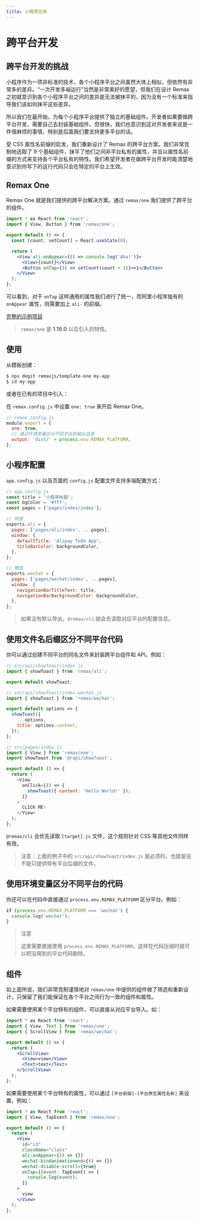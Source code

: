 ```yaml
---
title: 小程序应用
---
```


# 跨平台开发

## 跨平台开发的挑战

小程序作为一项非标准的技术，各个小程序平台之间虽然大体上相似，但依然有非常多的差异。“一次开发多端运行”当然是非常美好的愿望，但我们在设计 Remax 之初就意识到各个小程序平台之间的差异是无法被抹平的，因为没有一个标准来指导我们该如何抹平这些差异。

所以我们在最开始，为每个小程序平台提供了独立的基础组件。开发者如果要做跨平台开发，需要自己去封装基础组件。但很快，我们也意识到这对开发者来说是一件很麻烦的事情，特别是后面我们要支持更多平台的话。

受 CSS 属性名前缀的启发，我们重新设计了 Remax 的跨平台方案。我们非常克制地选取了 9 个基础组件，抹平了他们之间非平台私有的属性，并且以属性名前缀的方式来支持各个平台私有的特性。我们希望开发者在做跨平台开发时能清楚地意识到你写下的这行代码只会在特定的平台上生效。

## Remax One

Remax One 就是我们提供的跨平台解决方案。通过 `remax/one` 我们提供了跨平台的组件。

```jsx
import * as React from 'react';
import { View, Button } from 'remax/one';

export default () => {
  const [count, setCount] = React.useState(0);

  return (
    <View ali-onAppear={() => console.log('Aha!')}>
      <View>{count}</View>
      <Button onTap={() => setCount(count + 1)}>+1</Button>
    </View>
  );
};
```

可以看到，对于 `onTap` 这样通用的属性我们进行了统一，而阿里小程序独有的 `onAppear` 属性，则需要加上 `ali-` 的前缀。

[完整的示例项目](https://github.com/remaxjs/examples/tree/master/one)

> `remax/one` 是 **1.19.0** 以后引入的特性。

## 使用

从模板创建：

```bash
$ npx degit remaxjs/template-one my-app
$ cd my-app
```

或者在已有的项目中引入：

在 `remax.config.js` 中设置 `one: true` 来开启 Remax One。

```javascript
// remax.config.js
module.export = {
  one: true,
  // 通过环境变量区分不同平台的输出目录
  output: 'dist/' + process.env.REMAX_PLATFORM,
};
```

## 小程序配置

`app.config.js` 以及页面的 `config.js` 配置文件支持多端配置方式：

```js
// app.config.js
const title = '小程序标题';
const bgColor = '#fff';
const pages = ['pages/index/index'];

// 阿里
exports.ali = {
  pages: ['pages/ali/index', ...pages],
  window: {
    defaultTitle: 'Alipay Todo App',
    titleBarColor: backgroundColor,
  },
};

// 微信
exports.wechat = {
  pages: ['pages/wechat/index', ...pages],
  window: {
    navigationBarTitleText: title,
    navigationBarBackgroundColor: backgroundColor,
  },
};
```

> 如果没有默认导出，`@remax/cli` 就会去读取对应平台的配置信息。

## 使用文件名后缀区分不同平台代码

你可以通过创建不同平台的同名文件来封装跨平台组件和 API。例如：

```js
// src/api/showToast/index.js
import { showToast } from 'remax/ali';

export default showToast;
```

```js
// src/api/showToast/index.wechat.js
import { showToast } from 'remax/wechat';

export default options => {
  showToast({
    ...options,
    title: options.content,
  });
};
```

```js
// src/pages/index.js
import { View } from 'remax/one';
import showToast from '@/api/showToast';

export default () => {
  return (
    <View
      onClick={() => {
        showToast({ content: 'Hello World!' });
      }}
    >
      CLICK ME!
    </View>
  );
};
```

`@remax/cli` 会优先读取 `[target].js` 文件，这个规则针对 CSS 等其他文件同样有效。

> 注意：上面的例子中的 `src/api/showToast/index.js` 是必须的，也就是说不能只提供带有平台后缀的文件。

## 使用环境变量区分不同平台的代码

你还可以在代码中直接通过 `process.env.REMAX_PLATFORM` 区分平台。例如：

```js
if (process.env.REMAX_PLATFORM === 'wechat') {
  console.log('wechat');
}
```

> 注意
>
> 这里需要直接使用 `process.env.REMAX_PLATFORM`，这样在代码压缩时就可以把没用到的平台代码删除。

## 组件

如上面所说，我们非常克制谨慎地对 `remax/one` 中提供的组件做了筛选和重新设计，只保留了我们能保证在各个平台之间行为一致的组件和属性。

如果需要使用某个平台特有的组件，可以直接从对应平台导入。如：

```jsx
import * as React from 'react';
import { View, Text } from 'remax/one';
import { ScrollView } from 'remax/wechat';

export default () => {
  return (
    <ScrollView>
      <View>view</View>
      <Text>text</Text>
    </ScrollView>
  );
};
```

如果需要使用某个平台特有的属性，可以通过 `[平台前缀]-[平台原生属性名称]` 来设置，例如：

```jsx
import * as React from 'react';
import { View, TapEvent } from 'remax/one';

export default () => {
  return (
    <View
      id="id"
      className="class"
      ali-onAppear={() => {}}
      wechat-bindanimationend={() => {}}
      wechat-disable-scroll={true}
      onTap={(event: TapEvent) => {
        console.log(event);
      }}
    >
      view
    </View>
  );
};
```
